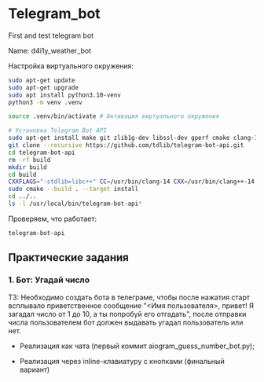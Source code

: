 # Telegram_bot
First and test telegram bot

Name: d4i1y_weather_bot


Настройка виртуального окружения: 
```bash
sudo apt-get update
sudo apt-get upgrade
sudo apt install python3.10-venv
python3 -m venv .venv

source .venv/bin/activate # Активация виртуального окружения

# Установка Telegram Bot API
sudo apt-get install make git zlib1g-dev libssl-dev gperf cmake clang-14 libc++-14-dev libc++abi-14-dev
git clone --recursive https://github.com/tdlib/telegram-bot-api.git
cd telegram-bot-api
rm -rf build
mkdir build
cd build
CXXFLAGS="-stdlib=libc++" CC=/usr/bin/clang-14 CXX=/usr/bin/clang++-14 cmake -DCMAKE_BUILD_TYPE=Debug -DCMAKE_INSTALL_PREFIX:PATH=/usr/local ..
sudo cmake --build . --target install
cd ../..
ls -l /usr/local/bin/telegram-bot-api*
```

Проверяем, что работает: 
```bash
telegram-bot-api
````


## Практические задания

### 1.  Бот: Угадай число

ТЗ: Необходимо создать бота в телеграме, чтобы после нажатия старт всплывало приветственное сообщение "<Имя пользователя>, привет! Я загадал число от 1 до 10, а ты попробуй его отгадать", после отправки числа пользователем бот должен выдавать угадал пользователь или нет.

- Реализация как чата (первый коммит aiogram_guess_number_bot.py);

- Реализация через inline-клавиатуру с кнопками (финальный вариант)